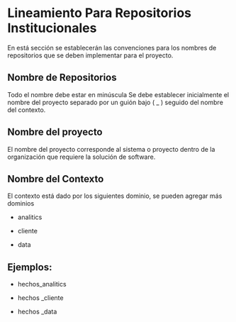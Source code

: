 # Lineamiento Para Repositorios Institucionales

En está sección se establecerán las convenciones para los nombres de repositorios que se deben implementar para el proyecto.

## Nombre de Repositorios
Todo el nombre debe estar en minúscula
Se debe establecer inicialmente el nombre del proyecto separado por un guión bajo ( _ ) seguido del nombre del contexto.

## Nombre del proyecto
El nombre del proyecto corresponde al sistema o proyecto dentro de la organización que requiere la solución de software.

## Nombre del Contexto
El contexto está dado por los siguientes dominio, se pueden agregar más dominios

-	analitics

-	cliente

-	data

## Ejemplos:

- hechos_analitics

- hechos _cliente

- hechos _data
